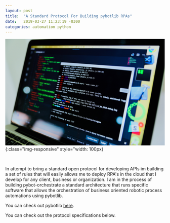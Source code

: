 ```yaml
---
layout: post
title:  "A Standard Protocol For Building pybotlib RPAs"
date:   2019-03-27 11:23:19 -0300
categories: automation python
---
```


![computer](/assets/codepic.jpg){:class="img-responsive" style="width: 100px}

<br>

In attempt to bring a standard open protocol for developing APIs im building a set of rules that will easily allows me to deploy RPA's in the cloud that I develop for any client, business or organization. I am in the process of building pybot-orchestrate a standard architecture that runs specific software that allows the orchestration of business oriented robotic process automations using pybotlib.

You can check out pybotlib [here](https://github.com/dkatz23238/pybotlib).

You can check out the protocol specifications below.

<br>

<script src="https://gist.github.com/dkatz23238/b70cd05b788a86ad5207549e0be6b3be.js"></script>

[jekyll-docs]: https://jekyllrb.com/docs/home
[jekyll-gh]:   https://github.com/jekyll/jekyll
[jekyll-talk]: https://talk.jekyllrb.com/
